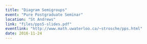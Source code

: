 ```yaml
---
title: "Diagram Semigroups"
event: "Pure Postgraduate Seminar"
location: "St Andrews"
link: "files/pps5-slides.pdf"
eventlink: "http://www.math.uwaterloo.ca/~strosche/pps.html"
date: 2016-11-24
---
```

